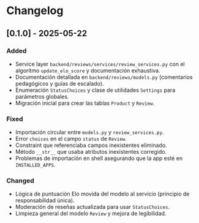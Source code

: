 # Changelog

## [0.1.0] - 2025-05-22

### Added
- Service layer `backend/reviews/services/review_services.py` con el algoritmo `update_elo_score` y documentación exhaustiva.
- Documentación detallada en `backend/reviews/models.py` (comentarios pedagógicos y guías de escalado).
- Enumeración `StatusChoices` y clase de utilidades `Settings` para parámetros globales.
- Migración inicial para crear las tablas `Product` y `Review`.

### Fixed
- Importación circular entre `models.py` y `review_services.py`.
- Error `choices` en el campo `status` de `Review`.
- Constraint que referenciaba campos inexistentes eliminado.
- Método `__str__` que usaba atributos inexistentes corregido.
- Problemas de importación en shell asegurando que la app esté en `INSTALLED_APPS`.

### Changed
- Lógica de puntuación Elo movida del modelo al servicio (principio de responsabilidad única).
- Moderación de reseñas actualizada para usar `StatusChoices`.
- Limpieza general del modelo `Review` y mejora de legibilidad.

